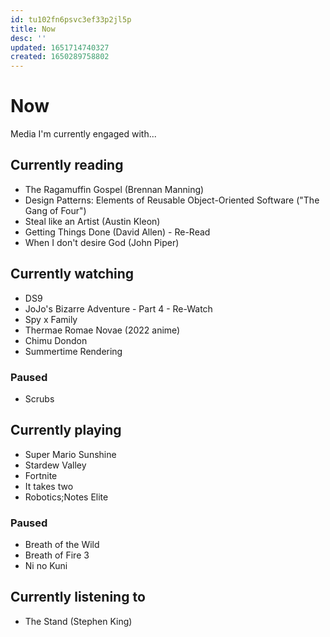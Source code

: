 ```yaml
---
id: tu102fn6psvc3ef33p2jl5p
title: Now
desc: ''
updated: 1651714740327
created: 1650289758802
---
```


# Now

Media I'm currently engaged with...

## Currently reading
- The Ragamuffin Gospel (Brennan Manning)
- Design Patterns: Elements of Reusable Object-Oriented Software ("The Gang of Four")
- Steal like an Artist (Austin Kleon)
- Getting Things Done (David Allen) - Re-Read
- When I don't desire God (John Piper)

## Currently watching
- DS9
- JoJo's Bizarre Adventure - Part 4 - Re-Watch
- Spy x Family
- Thermae Romae Novae (2022 anime)
- Chimu Dondon
- Summertime Rendering

### Paused
- Scrubs

## Currently playing
- Super Mario Sunshine
- Stardew Valley
- Fortnite
- It takes two
- Robotics;Notes Elite

### Paused
- Breath of the Wild
- Breath of Fire 3
- Ni no Kuni

## Currently listening to
- The Stand (Stephen King)
